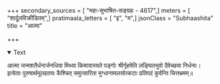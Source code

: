 +++
secondary_sources = [ "महा-सुभाषित-सङ्ग्रहः - 4617",]
meters = [ "शार्दूलविक्रीडितम्",]
pratimaala_letters = [ "इ", "म",]
jsonClass = "Subhaashita"
title = "आत्मा"

+++

<details open><summary>Text</summary>

आत्मा जन्मशतैर्धनार्जनधिया मिथ्या किमायास्यते पङ्गोः श्रीर्गृहमेति लङ्घितभुवो दैवेच्छया निर्धनाः।  
इत्येताः पुरुषार्थमूलहतयः कैश्चित् समुत्सारिता मुग्धानामलसोत्कटाः प्रतिपदं कुर्वन्ति चित्तभ्रमम्॥
</details>
